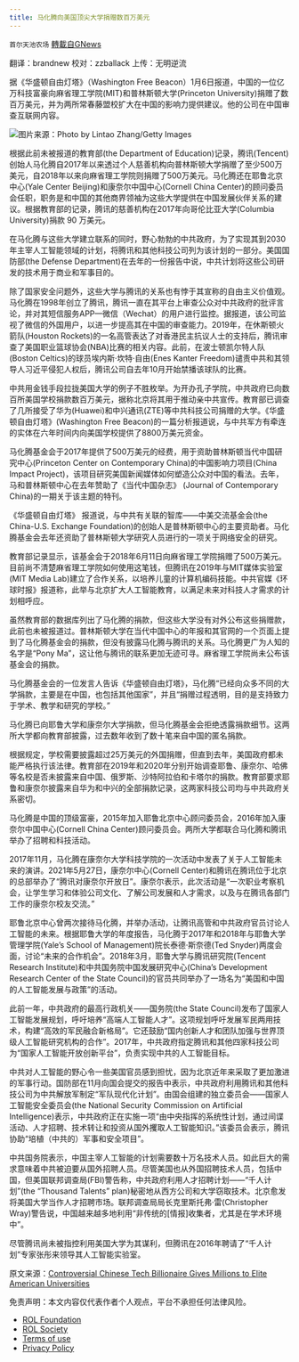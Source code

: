 ```yaml
---
title: 马化腾向美国顶尖大学捐赠数百万美元
---
```

`首尔天池农场` [轉載自GNews](https://gnews.org/zh-hans/1840387/)

翻译：brandnew
校对：zzballack
上传：无明逆流

据《华盛顿自由灯塔》（Washington Free Beacon）1月6日报道，中国的一位亿万科技富豪向麻省理工学院(MIT)和普林斯顿大学(Princeton University)捐赠了数百万美元，并为两所常春藤盟校扩大在中国的影响力提供建议。他的公司在中国审查互联网内容。

![](https://assets.gnews.org/wp-content/uploads/2022/01/rs200.jpg)图片来源：Photo by Lintao Zhang/Getty Images

根据此前未被报道的教育部(the Department of Education)记录，腾讯(Tencent)创始人马化腾自2017年以来透过个人慈善机构向普林斯顿大学捐赠了至少500万美元，自2018年以来向麻省理工学院则捐赠了500万美元。马化腾还在耶鲁北京中心(Yale Center Beijing)和康奈尔中国中心(Cornell China Center)的顾问委员会任职，职务是和中国的其他商界领袖为这些大学提供在中国发展伙伴关系的建议。根据教育部的记录，腾讯的慈善机构在2017年向哥伦比亚大学(Columbia University)捐款 90 万美元。

在马化腾与这些大学建立联系的同时，野心勃勃的中共政府，为了实现其到2030年主宰人工智能领域的计划，将腾讯和其他科技公司列为该计划的一部分。美国国防部(the Defense Department)在去年的一份报告中说，中共计划将这些公司研发的技术用于商业和军事目的。

除了国家安全问题外，这些大学与腾讯的关系也有悖于其宣称的自由主义价值观。马化腾在1998年创立了腾讯，腾讯一直在其平台上审查公众对中共政府的批评言论，并对其短信服务APP—微信（Wechat）的用户进行监控。据报道，该公司监视了微信的外国用户，以进一步提高其在中国的审查能力。2019年，在休斯顿火箭队(Houston Rockets)的一名高管表达了对香港民主抗议人士的支持后，腾讯审查了美国职业篮球协会(NBA)比赛的相关内容。此前，在波士顿凯尔特人队(Boston Celtics)的球员埃内斯·坎特·自由(Enes Kanter Freedom)谴责中共和其领导人习近平侵犯人权后，腾讯公司自去年10月开始禁播该球队的比赛。

中共用金钱手段拉拢美国大学的例子不胜枚举。为开办孔子学院，中共政府已向数百所美国学校捐款数百万美元，据称北京将其用于推动亲中共宣传。教育部已调查了几所接受了华为(Huawei)和中兴通讯(ZTE)等中共科技公司捐赠的大学。《华盛顿自由灯塔》(Washington Free Beacon)的一篇分析报道说，与中共军方有牵连的实体在六年时间内向美国学校提供了8800万美元资金。

马化腾基金会于2017年提供了500万美元的经费，用于资助普林斯顿当代中国研究中心(Princeton Center on Contemporary China)的中国影响力项目(China Impact Project)，该项目研究美国新闻媒体如何塑造公众对中国的看法。去年，马和普林斯顿中心在去年赞助了《当代中国杂志》 (Journal of Contemporary China)的一期关于该主题的特刊。

《华盛顿自由灯塔》 报道说，与中共有关联的智库——中美交流基金会(the China-U.S. Exchange Foundation)的创始人是普林斯顿中心的主要资助者。马化腾基金会去年还资助了普林斯顿大学研究人员进行的一项关于网络安全的研究。

教育部记录显示，该基金会于2018年6月11日向麻省理工学院捐赠了500万美元。目前尚不清楚麻省理工学院如何使用这笔钱，但腾讯在2019年与MIT媒体实验室(MIT Media Lab)建立了合作关系，以培养儿童的计算机编码技能。中共官媒《环球时报》报道称，此举与北京扩大人工智能教育，以满足未来对科技人才需求的计划相呼应。

虽然教育部的数据库列出了马化腾的捐款，但这些大学没有对外公布这些捐赠款，此前也未被报道过。普林斯顿大学在当代中国中心的年报和其官网的一个页面上提到了马化腾基金会的捐款，但没有披露马化腾与腾讯的关系。马化腾更广为人知的名字是“Pony Ma”，这让他与腾讯的联系更加无迹可寻。麻省理工学院尚未公布该基金会的捐款。

马化腾基金会的一位发言人告诉《华盛顿自由灯塔》，马化腾“已经向众多不同的大学捐款，主要是在中国，也包括其他国家”，并且“捐赠过程透明，目的是支持致力于学术、教学和研究的学校。”

马化腾已向耶鲁大学和康奈尔大学捐款，但马化腾基金会拒绝透露捐款细节。这两所大学都向教育部披露，过去数年收到了数十笔来自中国的匿名捐款。

根据规定，学校需要披露超过25万美元的外国捐赠，但直到去年，美国政府都未能严格执行该法律。教育部在2019年和2020年分别开始调查耶鲁、康奈尔、哈佛等名校是否未披露来自中国、俄罗斯、沙特阿拉伯和卡塔尔的捐款。教育部要求耶鲁和康奈尔披露来自华为和中兴的全部捐款记录，这两家科技公司均与中共政府关系密切。

马化腾是中国的顶级富豪，2015年加入耶鲁北京中心顾问委员会，2016年加入康奈尔中国中心(Cornell China Center)顾问委员会。两所大学都联合马化腾和腾讯举办了招聘和科技活动。

2017年11月，马化腾在康奈尔大学科技学院的一次活动中发表了关于人工智能未来的演讲。2021年5月27日，康奈尔中心(Cornell Center)和腾讯在腾讯位于北京的总部举办了“腾讯对康奈尔开放日”。康奈尔表示，此次活动是“一次职业考察机会，让学生学习和体验公司文化、了解公司发展和人才需求，以及与在腾讯各部门工作的康奈尔校友交流。”

耶鲁北京中心曾两次接待马化腾，并举办活动，让腾讯高管和中共政府官员讨论人工智能的未来。根据耶鲁大学的年度报告，马化腾于2017年和2018年与耶鲁大学管理学院(Yale’s School of Management)院长泰德·斯奈德(Ted Snyder)两度会面，讨论“未来的合作机会”。2018年3月，耶鲁大学与腾讯研究院(Tencent Research Institute)和中共国务院中国发展研究中心(China’s Development Research Center of the State Council)的官员共同举办了一场名为“美国和中国的人工智能发展与政策”的活动。

此前一年，中共政府的最高行政机关——国务院(the State Council)发布了国家人工智能发展规划，呼吁培养“高端人工智能人才”。这项规划呼吁发展军民两用技术，构建“高效的军民融合新格局”。它还鼓励“国内创新人才和团队加强与世界顶级人工智能研究机构的合作”。2017年，中共政府指定腾讯和其他四家科技公司为“国家人工智能开放创新平台”，负责实现中共的人工智能目标。

中共对人工智能的野心令一些美国官员感到担忧，因为北京近年来采取了更加激进的军事行动。国防部在11月向国会提交的报告中表示，中共政府利用腾讯和其他科技公司为中共解放军制定“军队现代化计划”。由国会组建的独立委员会——国家人工智能安全委员会(the National Security Commission on Artificial Intelligence)表示，中共政府正在实施一项“由中央指挥的系统性计划，通过间谍活动、人才招聘、技术转让和投资从国外攫取人工智能知识。”该委员会表示，腾讯协助“培植（中共的）军事和安全项目”。

中共国务院表示，中国主宰人工智能的计划需要数十万名技术人员。如此巨大的需求意味着中共被迫要从国外招聘人员。尽管美国也从外国招聘技术人员，包括中国，但美国联邦调查局(FBI)警告称，中共政府利用人才招聘计划——“千人计划”(the “Thousand Talents” plan)秘密地从西方公司和大学窃取技术。北京愈发将美国大学当作人才招聘市场。联邦调查局局长克里斯托弗·雷(Christopher Wray)警告说，中国越来越多地利用“非传统的[情报]收集者，尤其是在学术环境中”。

尽管腾讯尚未被指控利用美国大学为其谋利，但腾讯在2016年聘请了“千人计划”专家张彤来领导其人工智能实验室。

原文来源：[Controversial Chinese Tech Billionaire Gives Millions to Elite American Universities](https://freebeacon.com/national-security/controversial-chinese-tech-billionaire-gives-millions-to-elite-american-universities/)

 

免责声明：本文内容仅代表作者个人观点，平台不承担任何法律风险。

- [ROL Foundation](https://rolfoundation.org/)
- [ROL Society](https://rolsociety.org/)
- [Terms of use](https://gnews.org/terms-of-use-3/)
- [Privacy Policy](https://gnews.org/privacy-policy/)

